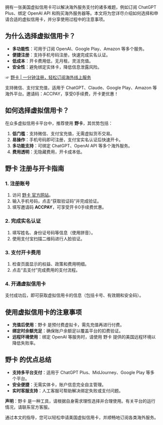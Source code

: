 拥有一张美国虚拟信用卡可以解决海外服务支付的诸多难题，例如订阅 ChatGPT Plus、绑定 OpenAI API 和购买海外服务器等。本文将为您详尽介绍如何选择和申请合适的虚拟信用卡，并分享使用过程中的注意事项。

## 为什么选择虚拟信用卡？

- **多功能性**：可用于订阅 OpenAI、Google Play、Amazon 等多个服务。
- **便捷注册**：支持手机号码注册，快速完成实名认证。
- **低成本**：开卡费用低，无月租，灵活充值。
- **安全性**：避免绑定实体卡，降低信息泄露风险。

☞ [野卡 | 一分钟注册，轻松订阅海外线上服务](https://bit.ly/bewildcard)

支持微信、支付宝充值，适用于 ChatGPT、Claude、Google Play、Amazon 等海外平台。邀请码：ACCPAY，享受0手续费，开卡更优惠！

## 如何选择虚拟信用卡？

在众多虚拟信用卡平台中，推荐使用 **野卡**，其优势包括：

1. **低门槛**：支持微信、支付宝充值，无需虚拟货币交易。
2. **易操作**：手机号码即可注册，支付宝实名认证后快速开卡。
3. **多功能支持**：可绑定 ChatGPT、OpenAI API 等多个海外服务。
4. **费用透明**：无隐藏费用，开卡成本低。

## 野卡 注册与开卡指南

### 1. 注册账号

1. 访问 [野卡 官方网站](https://bit.ly/bewildcard)。
2. 输入手机号码，点击“获取验证码”并完成验证。
3. 填写邀请码 **ACCPAY**，可享受开卡0手续费优惠。

### 2. 完成实名认证

1. 填写姓名、身份证号码等信息（使用拼音）。
2. 使用支付宝扫描二维码进行人脸验证。

### 3. 支付开卡费用

1. 检查页面显示的权益、政策和费用明细。
2. 点击“去支付”完成费用的支付流程。

### 4. 开通虚拟信用卡

支付成功后，即可获取虚拟信用卡的信息（包括卡号、有效期和安全码）。

## 使用虚拟信用卡的注意事项

- **充值后使用**：野卡 是预付费虚拟卡，需先充值再进行付费。
- **绑定时余额充足**：确保账户余额足以覆盖平台的扣费验证。
- **远程环境使用**：绑定 OpenAI 等服务时，请使用 野卡 提供的美国远程环境以降低失败率。

## 野卡 的优点总结

- **支持多平台支付**：适用于 ChatGPT Plus、MidJourney、Google Play 等多个平台。
- **安全便捷**：无需实体卡，账户信息完全自主管理。
- **实时客服支持**：人工客服可帮助解决绑定失败或支付问题。

**声明**：野卡 是一种工具，请根据自身需求理性选择并合理使用。有关平台的运行情况，请联系官方客服。

通过本文的指导，您可以轻松申请美国虚拟信用卡，并顺畅地订阅各类海外服务。